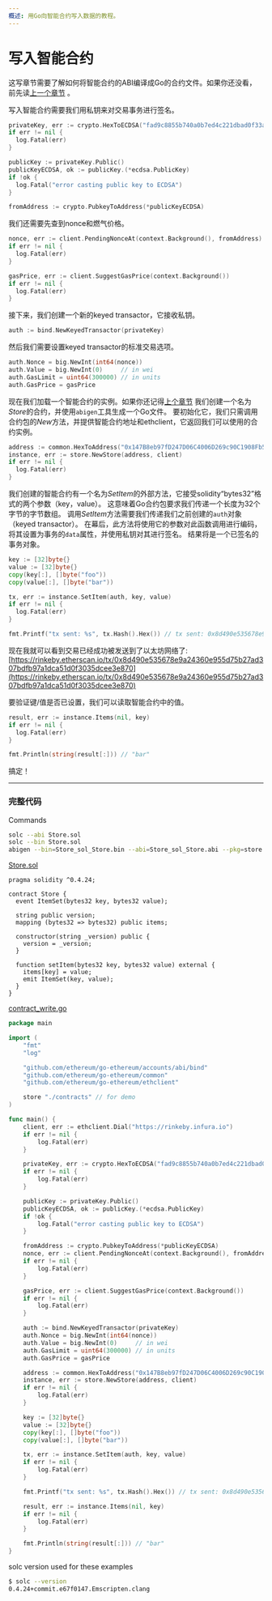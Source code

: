 ```yaml
---
概述: 用Go向智能合约写入数据的教程。
---
```


# 写入智能合约

这写章节需要了解如何将智能合约的ABI编译成Go的合约文件。如果你还没看， 前先读[上一个章节](../smart-contract-compile) 。

写入智能合约需要我们用私钥来对交易事务进行签名。

```go
privateKey, err := crypto.HexToECDSA("fad9c8855b740a0b7ed4c221dbad0f33a83a49cad6b3fe8d5817ac83d38b6a19")
if err != nil {
  log.Fatal(err)
}

publicKey := privateKey.Public()
publicKeyECDSA, ok := publicKey.(*ecdsa.PublicKey)
if !ok {
  log.Fatal("error casting public key to ECDSA")
}

fromAddress := crypto.PubkeyToAddress(*publicKeyECDSA)
```

我们还需要先查到nonce和燃气价格。


```go
nonce, err := client.PendingNonceAt(context.Background(), fromAddress)
if err != nil {
  log.Fatal(err)
}

gasPrice, err := client.SuggestGasPrice(context.Background())
if err != nil {
  log.Fatal(err)
}
```

接下来，我们创建一个新的keyed transactor，它接收私钥。

```go
auth := bind.NewKeyedTransactor(privateKey)
```

然后我们需要设置keyed transactor的标准交易选项。

```go
auth.Nonce = big.NewInt(int64(nonce))
auth.Value = big.NewInt(0)     // in wei
auth.GasLimit = uint64(300000) // in units
auth.GasPrice = gasPrice
```

现在我们加载一个智能合约的实例。如果你还记得[上个章节](../smart-contract-compile) 我们创建一个名为*Store*的合约，并使用`abigen`工具生成一个Go文件。 要初始化它，我们只需调用合约包的*New*方法，并提供智能合约地址和ethclient，它返回我们可以使用的合约实例。

```go
address := common.HexToAddress("0x147B8eb97fD247D06C4006D269c90C1908Fb5D54")
instance, err := store.NewStore(address, client)
if err != nil {
  log.Fatal(err)
}
```

我们创建的智能合约有一个名为*SetItem*的外部方法，它接受solidity“bytes32”格式的两个参数（key，value）。 这意味着Go合约包要求我们传递一个长度为32个字节的字节数组。 调用*SetItem*方法需要我们传递我们之前创建的`auth`对象（keyed transactor）。 在幕后，此方法将使用它的参数对此函数调用进行编码，将其设置为事务的`data`属性，并使用私钥对其进行签名。 结果将是一个已签名的事务对象。


```go
key := [32]byte{}
value := [32]byte{}
copy(key[:], []byte("foo"))
copy(value[:], []byte("bar"))

tx, err := instance.SetItem(auth, key, value)
if err != nil {
  log.Fatal(err)
}

fmt.Printf("tx sent: %s", tx.Hash().Hex()) // tx sent: 0x8d490e535678e9a24360e955d75b27ad307bdfb97a1dca51d0f3035dcee3e870
```

现在我就可以看到交易已经成功被发送到了以太坊网络了: [https://rinkeby.etherscan.io/tx/0x8d490e535678e9a24360e955d75b27ad307bdfb97a1dca51d0f3035dcee3e870](https://rinkeby.etherscan.io/tx/0x8d490e535678e9a24360e955d75b27ad307bdfb97a1dca51d0f3035dcee3e870)

要验证键/值是否已设置，我们可以读取智能合约中的值。

```go
result, err := instance.Items(nil, key)
if err != nil {
  log.Fatal(err)
}

fmt.Println(string(result[:])) // "bar"
```

搞定！

---

### 完整代码

Commands

```bash
solc --abi Store.sol
solc --bin Store.sol
abigen --bin=Store_sol_Store.bin --abi=Store_sol_Store.abi --pkg=store --out=Store.go
```

[Store.sol](https://github.com/miguelmota/ethereum-development-with-go-book/blob/master/code/contracts/Store.sol)

```solidity
pragma solidity ^0.4.24;

contract Store {
  event ItemSet(bytes32 key, bytes32 value);

  string public version;
  mapping (bytes32 => bytes32) public items;

  constructor(string _version) public {
    version = _version;
  }

  function setItem(bytes32 key, bytes32 value) external {
    items[key] = value;
    emit ItemSet(key, value);
  }
}
```

[contract_write.go](https://github.com/miguelmota/ethereum-development-with-go-book/blob/master/code/contract_write.go)

```go
package main

import (
	"fmt"
	"log"

	"github.com/ethereum/go-ethereum/accounts/abi/bind"
	"github.com/ethereum/go-ethereum/common"
	"github.com/ethereum/go-ethereum/ethclient"

	store "./contracts" // for demo
)

func main() {
	client, err := ethclient.Dial("https://rinkeby.infura.io")
	if err != nil {
		log.Fatal(err)
	}

	privateKey, err := crypto.HexToECDSA("fad9c8855b740a0b7ed4c221dbad0f33a83a49cad6b3fe8d5817ac83d38b6a19")
	if err != nil {
		log.Fatal(err)
	}

	publicKey := privateKey.Public()
	publicKeyECDSA, ok := publicKey.(*ecdsa.PublicKey)
	if !ok {
		log.Fatal("error casting public key to ECDSA")
	}

	fromAddress := crypto.PubkeyToAddress(*publicKeyECDSA)
	nonce, err := client.PendingNonceAt(context.Background(), fromAddress)
	if err != nil {
		log.Fatal(err)
	}

	gasPrice, err := client.SuggestGasPrice(context.Background())
	if err != nil {
		log.Fatal(err)
	}

	auth := bind.NewKeyedTransactor(privateKey)
	auth.Nonce = big.NewInt(int64(nonce))
	auth.Value = big.NewInt(0)     // in wei
	auth.GasLimit = uint64(300000) // in units
	auth.GasPrice = gasPrice

	address := common.HexToAddress("0x147B8eb97fD247D06C4006D269c90C1908Fb5D54")
	instance, err := store.NewStore(address, client)
	if err != nil {
		log.Fatal(err)
	}

	key := [32]byte{}
	value := [32]byte{}
	copy(key[:], []byte("foo"))
	copy(value[:], []byte("bar"))

	tx, err := instance.SetItem(auth, key, value)
	if err != nil {
		log.Fatal(err)
	}

	fmt.Printf("tx sent: %s", tx.Hash().Hex()) // tx sent: 0x8d490e535678e9a24360e955d75b27ad307bdfb97a1dca51d0f3035dcee3e870

	result, err := instance.Items(nil, key)
	if err != nil {
		log.Fatal(err)
	}

	fmt.Println(string(result[:])) // "bar"
}
```

solc version used for these examples

```bash
$ solc --version
0.4.24+commit.e67f0147.Emscripten.clang
```
